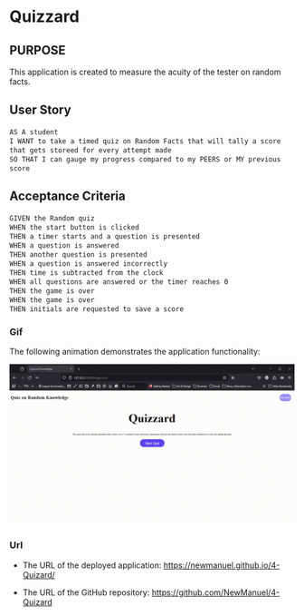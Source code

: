 # Quizzard




## PURPOSE

This application is created to measure the acuity of the tester on random facts.

## User Story

```
AS A student
I WANT to take a timed quiz on Random Facts that will tally a score that gets storeed for every attempt made
SO THAT I can gauge my progress compared to my PEERS or MY previous score

```

## Acceptance Criteria

```
GIVEN the Random quiz
WHEN the start button is clicked
THEN a timer starts and a question is presented
WHEN a question is answered 
THEN another question is presented
WHEN a question is answered incorrectly
THEN time is subtracted from the clock
WHEN all questions are answered or the timer reaches 0
THEN the game is over
WHEN the game is over
THEN initials are requested to save a score
```

### Gif

The following animation demonstrates the application functionality:

![A user clicks through an interactive coding quiz, then enters initials to save the high score before resetting and starting over.](./quiz%20demo.gif)

### Url


* The URL of the deployed application: https://newmanuel.github.io/4-Quizard/

* The URL of the GitHub repository: https://github.com/NewManuel/4-Quizard
